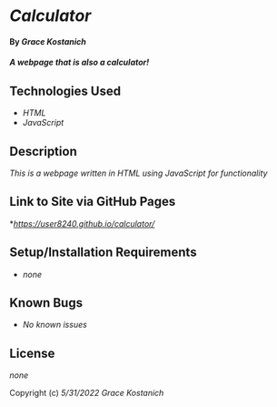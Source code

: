 # _Calculator_

#### By _**Grace Kostanich**_

#### _A webpage that is also a calculator!_

## Technologies Used

* _HTML_
* _JavaScript_

## Description

_This is a webpage written in HTML using JavaScript for functionality_

## Link to Site via GitHub Pages

*_https://user8240.github.io/calculator/_

## Setup/Installation Requirements

* _none_

## Known Bugs

* _No known issues_

## License

_none_

Copyright (c) _5/31/2022_ _Grace Kostanich_
